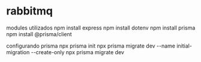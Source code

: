 # rabbitmq
modules utilizados 
npm install express
npm install dotenv
npm install prisma 
npm install @prisma/client

configurando prisma 
npx prisma init 
npx prisma migrate dev --name initial-migration --create-only
npx prisma migrate dev 
